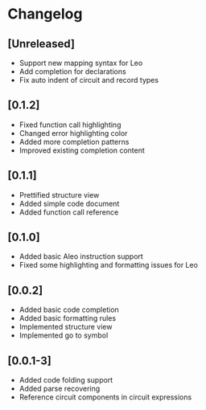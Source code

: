 # Changelog

## [Unreleased]

- Support new mapping syntax for Leo
- Add completion for declarations
- Fix auto indent of circuit and record types

## [0.1.2]

- Fixed function call highlighting
- Changed error highlighting color
- Added more completion patterns
- Improved existing completion content

## [0.1.1]

- Prettified structure view
- Added simple code document
- Added function call reference

## [0.1.0]

- Added basic Aleo instruction support
- Fixed some highlighting and formatting issues for Leo

## [0.0.2]

- Added basic code completion
- Added basic formatting rules
- Implemented structure view
- Implemented go to symbol

## [0.0.1-3]

- Added code folding support
- Added parse recovering
- Reference circuit components in circuit expressions